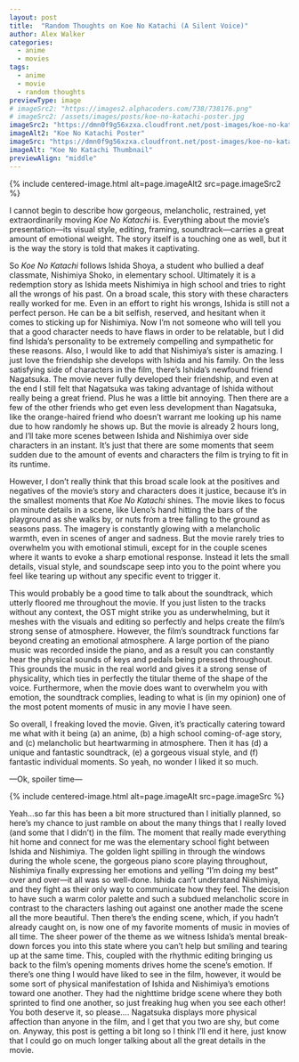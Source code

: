 ```yaml
---
layout: post
title:  "Random Thoughts on Koe No Katachi (A Silent Voice)"
author: Alex Walker
categories:
  - anime
  - movies
tags:
  - anime
  - movie
  - random thoughts
previewType: image
# imageSrc2: "https://images2.alphacoders.com/738/738176.png"
# imageSrc2: /assets/images/posts/koe-no-katachi-poster.jpg
imageSrc2: "https://dmn0f9g56xzxa.cloudfront.net/post-images/koe-no-katachi-poster.jpg"
imageAlt2: "Koe No Katachi Poster"
imageSrc: "https://dmn0f9g56xzxa.cloudfront.net/post-images/koe-no-katachi-anime-art-day-out-summer.jpg"
imageAlt: "Koe No Katachi Thumbnail"
previewAlign: "middle"
---
```

{% include centered-image.html alt=page.imageAlt2 src=page.imageSrc2 %}

I cannot begin to describe how gorgeous, melancholic, restrained, yet extraordinarily moving _Koe No Katachi_ is. Everything about the movie’s presentation—its visual style, editing, framing, soundtrack—carries a great amount of emotional weight. The story itself is a touching one as well, but it is the way the story is told that makes it captivating.

So _Koe No Katachi_ follows Ishida Shoya, a student who bullied a deaf classmate, Nishimiya Shoko, in elementary school. Ultimately it is a redemption story as Ishida meets Nishimiya in high school and tries to right all the wrongs of his past. On a broad scale, this story with these characters really worked for me. Even in an effort to right his wrongs, Ishida is still not a perfect person. He can be a bit selfish, reserved, and hesitant when it comes to sticking up for Nishimiya. Now I’m not someone who will tell you that a good character needs to have flaws in order to be relatable, but I did find Ishida’s personality to be extremely compelling and sympathetic for these reasons. Also, I would like to add that Nishimiya’s sister is amazing. I just love the friendship she develops with Ishida and his family. On the less satisfying side of characters in the film, there’s Ishida’s newfound friend Nagatsuka. The movie never fully developed their friendship, and even at the end I still felt that Nagatsuka was taking advantage of Ishida without really being a great friend. Plus he was a little bit annoying. Then there are a few of the other friends who get even less development than Nagatsuka, like the orange-haired friend who doesn’t warrant me looking up his name due to how randomly he shows up. But the movie is already 2 hours long, and I’ll take more scenes between Ishida and Nishimiya over side characters in an instant. It’s just that there are some moments that seem sudden due to the amount of events and characters the film is trying to fit in its runtime.

However, I don’t really think that this broad scale look at the positives and negatives of the movie’s story and characters does it justice, because it’s in the smallest moments that _Koe No Katachi_ shines. The movie likes to focus on minute details in a scene, like Ueno’s hand hitting the bars of the playground as she walks by, or nuts from a tree falling to the ground as seasons pass. The imagery is constantly glowing with a melancholic warmth, even in scenes of anger and sadness. But the movie rarely tries to overwhelm you with emotional stimuli, except for in the couple scenes where it wants to evoke a sharp emotional response. Instead it lets the small details, visual style, and soundscape seep into you to the point where you feel like tearing up without any specific event to trigger it.

This would probably be a good time to talk about the soundtrack, which utterly floored me throughout the movie. If you just listen to the tracks without any context, the OST might strike you as underwhelming, but it meshes with the visuals and editing so perfectly and helps create the film’s strong sense of atmosphere. However, the film’s soundtrack functions far beyond creating an emotional atmosphere. A large portion of the piano music was recorded inside the piano, and as a result you can constantly hear the physical sounds of keys and pedals being pressed throughout. This grounds the music in the real world and gives it a strong sense of physicality, which ties in perfectly the titular theme of the shape of the voice. Furthermore, when the movie does want to overwhelm you with emotion, the soundtrack complies, leading to what is (in my opinion) one of the most potent moments of music in any movie I have seen.

So overall, I freaking loved the movie. Given, it’s practically catering toward me what with it being (a) an anime, (b) a high school coming-of-age story, and (c) melancholic but heartwarming in atmosphere. Then it has (d) a unique and fantastic soundtrack, (e) a gorgeous visual style, and (f) fantastic individual moments. So yeah, no wonder I liked it so much.

—Ok, spoiler time—

{% include centered-image.html alt=page.imageAlt src=page.imageSrc %}

Yeah…so far this has been a bit more structured than I initially planned, so here’s my chance to just ramble on about the many things that I really loved (and some that I didn’t) in the film. The moment that really made everything hit home and connect for me was the elementary school fight between Ishida and Nishimiya. The golden light spilling in through the windows during the whole scene, the gorgeous piano score playing throughout, Nishimiya finally expressing her emotions and yelling “I’m doing my best” over and over—it all was so well-done. Ishida can’t understand Nishimiya, and they fight as their only way to communicate how they feel. The decision to have such a warm color palette and such a subdued melancholic score in contrast to the characters lashing out against one another made the scene all the more beautiful. Then there’s the ending scene, which, if you hadn’t already caught on, is now one of my favorite moments of music in movies of all time. The sheer power of the theme as we witness Ishida’s mental break-down forces you into this state where you can’t help but smiling and tearing up at the same time. This, coupled with the rhythmic editing bringing us back to the film’s opening moments drives home the scene’s emotion. If there’s one thing I would have liked to see in the film, however, it would be some sort of physical manifestation of Ishida and Nishimiya’s emotions toward one another. They had the nighttime bridge scene where they both sprinted to find one another, so just freaking hug when you see each other! You both deserve it, so please…. Nagatsuka displays more physical affection than anyone in the film, and I get that you two are shy, but come on. Anyway, this post is getting a bit long so I think I’ll end it here, just know that I could go on much longer talking about all the great details in the movie.
